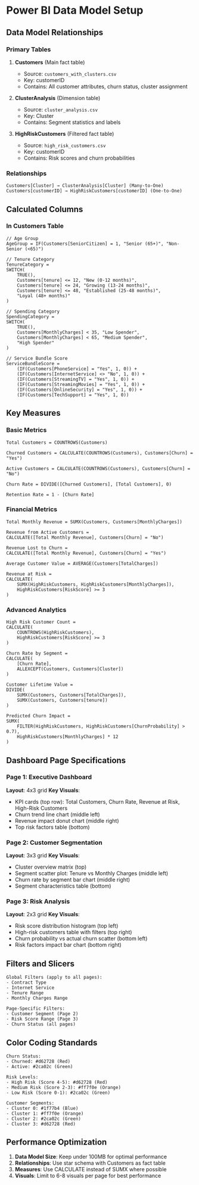# Power BI Data Model Setup

## Data Model Relationships

### Primary Tables
1. **Customers** (Main fact table)
   - Source: `customers_with_clusters.csv`
   - Key: customerID
   - Contains: All customer attributes, churn status, cluster assignment

2. **ClusterAnalysis** (Dimension table)
   - Source: `cluster_analysis.csv` 
   - Key: Cluster
   - Contains: Segment statistics and labels

3. **HighRiskCustomers** (Filtered fact table)
   - Source: `high_risk_customers.csv`
   - Key: customerID
   - Contains: Risk scores and churn probabilities

### Relationships
```
Customers[Cluster] → ClusterAnalysis[Cluster] (Many-to-One)
Customers[customerID] → HighRiskCustomers[customerID] (One-to-One)
```

## Calculated Columns

### In Customers Table
```dax
// Age Group
AgeGroup = IF(Customers[SeniorCitizen] = 1, "Senior (65+)", "Non-Senior (<65)")

// Tenure Category
TenureCategory = 
SWITCH(
    TRUE(),
    Customers[tenure] <= 12, "New (0-12 months)",
    Customers[tenure] <= 24, "Growing (13-24 months)", 
    Customers[tenure] <= 48, "Established (25-48 months)",
    "Loyal (48+ months)"
)

// Spending Category
SpendingCategory = 
SWITCH(
    TRUE(),
    Customers[MonthlyCharges] < 35, "Low Spender",
    Customers[MonthlyCharges] < 65, "Medium Spender",
    "High Spender"
)

// Service Bundle Score
ServiceBundleScore = 
    (IF(Customers[PhoneService] = "Yes", 1, 0)) +
    (IF(Customers[InternetService] <> "No", 1, 0)) +
    (IF(Customers[StreamingTV] = "Yes", 1, 0)) +
    (IF(Customers[StreamingMovies] = "Yes", 1, 0)) +
    (IF(Customers[OnlineSecurity] = "Yes", 1, 0)) +
    (IF(Customers[TechSupport] = "Yes", 1, 0))
```

## Key Measures

### Basic Metrics
```dax
Total Customers = COUNTROWS(Customers)

Churned Customers = CALCULATE(COUNTROWS(Customers), Customers[Churn] = "Yes")

Active Customers = CALCULATE(COUNTROWS(Customers), Customers[Churn] = "No")

Churn Rate = DIVIDE([Churned Customers], [Total Customers], 0)

Retention Rate = 1 - [Churn Rate]
```

### Financial Metrics
```dax
Total Monthly Revenue = SUMX(Customers, Customers[MonthlyCharges])

Revenue from Active Customers = 
CALCULATE([Total Monthly Revenue], Customers[Churn] = "No")

Revenue Lost to Churn = 
CALCULATE([Total Monthly Revenue], Customers[Churn] = "Yes")

Average Customer Value = AVERAGE(Customers[TotalCharges])

Revenue at Risk = 
CALCULATE(
    SUMX(HighRiskCustomers, HighRiskCustomers[MonthlyCharges]),
    HighRiskCustomers[RiskScore] >= 3
)
```

### Advanced Analytics
```dax
High Risk Customer Count = 
CALCULATE(
    COUNTROWS(HighRiskCustomers),
    HighRiskCustomers[RiskScore] >= 3
)

Churn Rate by Segment = 
CALCULATE(
    [Churn Rate],
    ALLEXCEPT(Customers, Customers[Cluster])
)

Customer Lifetime Value = 
DIVIDE(
    SUMX(Customers, Customers[TotalCharges]),
    SUMX(Customers, Customers[tenure])
)

Predicted Churn Impact = 
SUMX(
    FILTER(HighRiskCustomers, HighRiskCustomers[ChurnProbability] > 0.7),
    HighRiskCustomers[MonthlyCharges] * 12
)
```

## Dashboard Page Specifications

### Page 1: Executive Dashboard
**Layout**: 4x3 grid
**Key Visuals**:
- KPI cards (top row): Total Customers, Churn Rate, Revenue at Risk, High-Risk Customers
- Churn trend line chart (middle left)
- Revenue impact donut chart (middle right)
- Top risk factors table (bottom)

### Page 2: Customer Segmentation
**Layout**: 3x3 grid
**Key Visuals**:
- Cluster overview matrix (top)
- Segment scatter plot: Tenure vs Monthly Charges (middle left)
- Churn rate by segment bar chart (middle right)
- Segment characteristics table (bottom)

### Page 3: Risk Analysis
**Layout**: 2x3 grid
**Key Visuals**:
- Risk score distribution histogram (top left)
- High-risk customers table with filters (top right)
- Churn probability vs actual churn scatter (bottom left)
- Risk factors impact bar chart (bottom right)

## Filters and Slicers
```
Global Filters (apply to all pages):
- Contract Type
- Internet Service
- Tenure Range
- Monthly Charges Range

Page-Specific Filters:
- Customer Segment (Page 2)
- Risk Score Range (Page 3)
- Churn Status (all pages)
```

## Color Coding Standards
```
Churn Status:
- Churned: #d62728 (Red)
- Active: #2ca02c (Green)

Risk Levels:
- High Risk (Score 4-5): #d62728 (Red)
- Medium Risk (Score 2-3): #ff7f0e (Orange)
- Low Risk (Score 0-1): #2ca02c (Green)

Customer Segments:
- Cluster 0: #1f77b4 (Blue)
- Cluster 1: #ff7f0e (Orange)  
- Cluster 2: #2ca02c (Green)
- Cluster 3: #d62728 (Red)
```

## Performance Optimization
1. **Data Model Size**: Keep under 100MB for optimal performance
2. **Relationships**: Use star schema with Customers as fact table
3. **Measures**: Use CALCULATE instead of SUMX where possible
4. **Visuals**: Limit to 6-8 visuals per page for best performance
